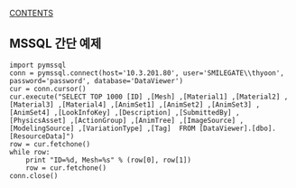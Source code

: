 [CONTENTS](README.md)
## MSSQL 간단 예제
    import pymssql
    conn = pymssql.connect(host='10.3.201.80', user='SMILEGATE\\thyoon', password='password', database='DataViewer')
    cur = conn.cursor()
    cur.execute("SELECT TOP 1000 [ID] ,[Mesh] ,[Material1] ,[Material2] ,[Material3] ,[Material4] ,[AnimSet1] ,[AnimSet2] ,[AnimSet3] ,[AnimSet4] ,[LookInfoKey] ,[Description] ,[SubmittedBy] ,[PhysicsAsset] ,[ActionGroup] ,[AnimTree] ,[ImageSource] ,[ModelingSource] ,[VariationType] ,[Tag]  FROM [DataViewer].[dbo].[ResourceData]")
    row = cur.fetchone()
    while row:
        print "ID=%d, Mesh=%s" % (row[0], row[1])
        row = cur.fetchone()
    conn.close()